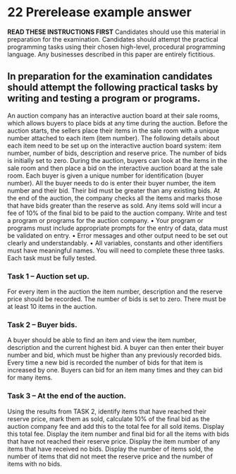 # 22 Prerelease example answer

__READ THESE INSTRUCTIONS FIRST__
Candidates should use this material in preparation for the examination. Candidates should attempt the
practical programming tasks using their chosen high-level, procedural programming language.
Any businesses described in this paper are entirely fictitious.

## In preparation for the examination candidates should attempt the following practical tasks by writing and testing a program or programs.

An auction company has an interactive auction board at their sale rooms, which allows buyers to place
bids at any time during the auction. Before the auction starts, the sellers place their items in the sale
room with a unique number attached to each item (item number). The following details about each item
need to be set up on the interactive auction board system: item number, number of bids, description
and reserve price. The number of bids is initially set to zero.
During the auction, buyers can look at the items in the sale room and then place a bid on the interactive
auction board at the sale room. Each buyer is given a unique number for identification (buyer number).
All the buyer needs to do is enter their buyer number, the item number and their bid. Their bid must be
greater than any existing bids.
At the end of the auction, the company checks all the items and marks those that have bids greater
than the reserve as sold. Any items sold will incur a fee of 10% of the final bid to be paid to the auction
company.
Write and test a program or programs for the auction company.
• Your program or programs must include appropriate prompts for the entry of data, data must be
validated on entry.
• Error messages and other output need to be set out clearly and understandably.
• All variables, constants and other identifiers must have meaningful names.
You will need to complete these three tasks. Each task must be fully tested.

### Task 1 – Auction set up.
For every item in the auction the item number, description and the reserve price should be recorded.
The number of bids is set to zero. There must be at least 10 items in the auction.

### Task 2 – Buyer bids.
A buyer should be able to find an item and view the item number, description and the current highest
bid. A buyer can then enter their buyer number and bid, which must be higher than any previously
recorded bids. Every time a new bid is recorded the number of bids for that item is increased by one.
Buyers can bid for an item many times and they can bid for many items.

### Task 3 – At the end of the auction.
Using the results from TASK 2, identify items that have reached their reserve price, mark them as sold,
calculate 10% of the final bid as the auction company fee and add this to the total fee for all sold items.
Display this total fee. Display the item number and final bid for all the items with bids that have not
reached their reserve price. Display the item number of any items that have received no bids. Display
the number of items sold, the number of items that did not meet the reserve price and the number of
items with no bids.
